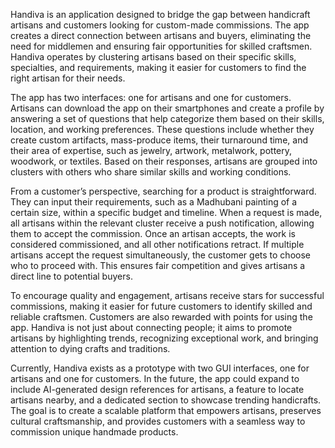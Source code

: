Handiva is an application designed to bridge the gap between handicraft artisans and customers looking for custom-made commissions. The app creates a direct connection between artisans and buyers, eliminating the need for middlemen and ensuring fair opportunities for skilled craftsmen. Handiva operates by clustering artisans based on their specific skills, specialties, and requirements, making it easier for customers to find the right artisan for their needs.

The app has two interfaces: one for artisans and one for customers. Artisans can download the app on their smartphones and create a profile by answering a set of questions that help categorize them based on their skills, location, and working preferences. These questions include whether they create custom artifacts, mass-produce items, their turnaround time, and their area of expertise, such as jewelry, artwork, metalwork, pottery, woodwork, or textiles. Based on their responses, artisans are grouped into clusters with others who share similar skills and working conditions.

From a customer’s perspective, searching for a product is straightforward. They can input their requirements, such as a Madhubani painting of a certain size, within a specific budget and timeline. When a request is made, all artisans within the relevant cluster receive a push notification, allowing them to accept the commission. Once an artisan accepts, the work is considered commissioned, and all other notifications retract. If multiple artisans accept the request simultaneously, the customer gets to choose who to proceed with. This ensures fair competition and gives artisans a direct line to potential buyers.

To encourage quality and engagement, artisans receive stars for successful commissions, making it easier for future customers to identify skilled and reliable craftsmen. Customers are also rewarded with points for using the app. Handiva is not just about connecting people; it aims to promote artisans by highlighting trends, recognizing exceptional work, and bringing attention to dying crafts and traditions.

Currently, Handiva exists as a prototype with two GUI interfaces, one for artisans and one for customers. In the future, the app could expand to include AI-generated design references for artisans, a feature to locate artisans nearby, and a dedicated section to showcase trending handicrafts. The goal is to create a scalable platform that empowers artisans, preserves cultural craftsmanship, and provides customers with a seamless way to commission unique handmade products.